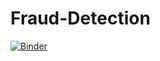 # Fraud-Detection

[![Binder](https://mybinder.org/badge_logo.svg)](https://mybinder.org/v2/gh/MHandoko/Fraud-Detection/tree/main/main)
